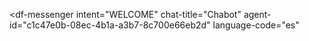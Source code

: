 <script src="https://www.gstatic.com/dialogflow-console/fast/messenger/bootstrap.js?v=1"></script>
<df-messenger
  intent="WELCOME"
  chat-title="Chabot"
  agent-id="c1c47e0b-08ec-4b1a-a3b7-8c700e66eb2d"
  language-code="es"
></df-messenger>

